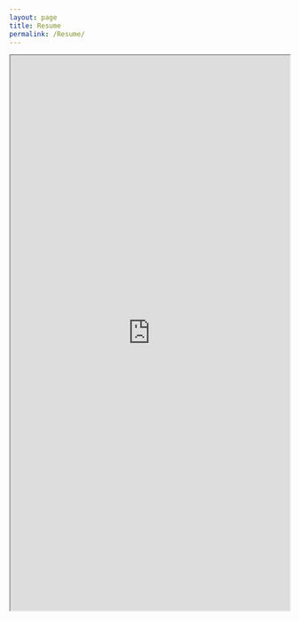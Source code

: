 ```yaml
---
layout: page
title: Resume
permalink: /Resume/
---
```


<iframe src="https://sonica799.github.io/Resume/Sonica_Kulkarni_Resume.pdf" width="100%" height="1000px">
</iframe>